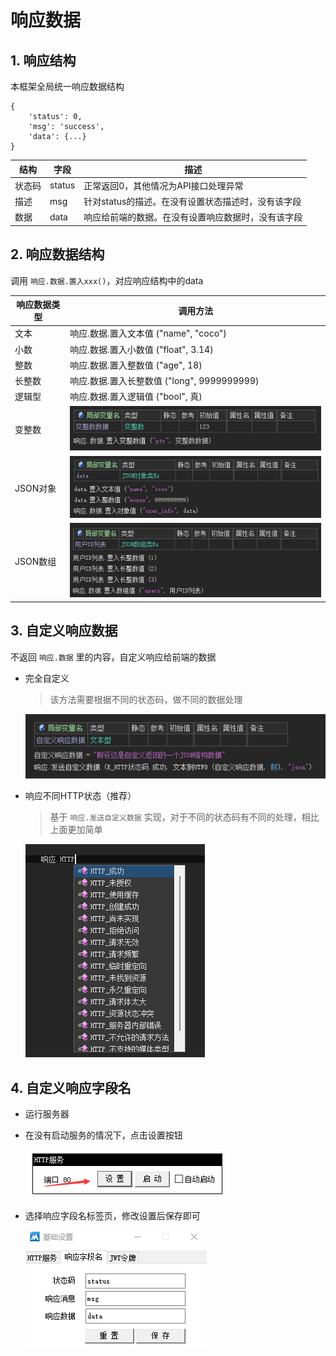 # 响应数据



## 1. 响应结构

本框架全局统一响应数据结构

```
{
	'status': 0,
	'msg': 'success',
	'data': {...}
}
```

| 结构   | 字段   | 描述                                               |
| ------ | ------ | -------------------------------------------------- |
| 状态码 | status | 正常返回0，其他情况为API接口处理异常               |
| 描述   | msg    | 针对status的描述。在没有设置状态描述时，没有该字段 |
| 数据   | data   | 响应给前端的数据。在没有设置响应数据时，没有该字段 |



## 2. 响应数据结构

调用 `响应.数据.置入xxx()`，对应响应结构中的data

| 响应数据类型 | 调用方法                                                     |
| ------------ | ------------------------------------------------------------ |
| 文本         | 响应.数据.置入文本值 ("name", "coco")                        |
| 小数         | 响应.数据.置入小数值 ("float", 3.14)                         |
| 整数         | 响应.数据.置入整数值 ("age", 18)                             |
| 长整数       | 响应.数据.置入长整数值 ("long", 9999999999)                  |
| 逻辑型       | 响应.数据.置入逻辑值 ("bool", 真)                            |
| 变整数       | ![image-20231010143538603](responseData.assets/image-20231010143538603.png) |
| JSON对象     | ![image-20231010142805982](responseData.assets/image-20231010142805982.png) |
| JSON数组     | ![image-20231010143257785](responseData.assets/image-20231010143257785.png) |





## 3. 自定义响应数据

不返回 `响应.数据` 里的内容，自定义响应给前端的数据

- 完全自定义

  > 该方法需要根据不同的状态码，做不同的数据处理

  ![image-20240217183635181](responseData.assets/image-20240217183635181.png)

- 响应不同HTTP状态（推荐）

  > 基于 `响应.发送自定义数据` 实现，对于不同的状态码有不同的处理，相比上面更加简单

  ![image-20240217183815516](responseData.assets/image-20240217183815516.png)



## 4. 自定义响应字段名

- 运行服务器

- 在没有启动服务的情况下，点击设置按钮

  ![image-20231010142037337](responseData.assets/image-20231010142037337.png)

- 选择响应字段名标签页，修改设置后保存即可

  ![image-20231010142151482](responseData.assets/image-20231010142151482.png)

  
